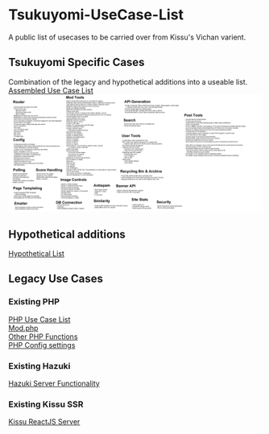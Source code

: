 # Tsukuyomi-UseCase-List
A public list of usecases to be carried over from Kissu's Vichan varient.
## Tsukuyomi Specific Cases
Combination of the legacy and hypothetical additions into a useable list.<br/>
<a href="https://github.com/ECHibiki/Tsukuyomi-UseCase-List/blob/main/Assembled%20Use%20Cases.md">Assembled Use Case List</a><br/>
<img src="https://github.com/ECHibiki/Tsukuyomi-UseCase-List/blob/main/Use-Case-Architecture.jpg?raw=true" />

## Hypothetical additions
 <a href="https://github.com/ECHibiki/Tsukuyomi-UseCase-List/blob/main/Hypothetical%20Ideas.md">Hypothetical List</a>
 
## Legacy Use Cases
### Existing PHP
 <a href="https://github.com/ECHibiki/Tsukuyomi-UseCase-List/blob/main/PHP%20Use%20Case%20List.md">PHP Use Case List</a><br/>
 <a href="https://github.com/ECHibiki/Tsukuyomi-UseCase-List/blob/main/Mod PHP Use Cases.md">Mod.php</a><br/>
 <a href="https://github.com/ECHibiki/Tsukuyomi-UseCase-List/blob/main/Notable%20Unrouted%20PHP%20Functions.md">Other PHP Functions</a><br/>
 <a href="https://github.com/ECHibiki/Tsukuyomi-UseCase-List/blob/main/php-config-settings-usecases.md ">PHP Config settings</a>

### Existing Hazuki
<a href="https://github.com/ECHibiki/Tsukuyomi-UseCase-List/blob/main/Hazuki%20Case%20List.md">Hazuki Server Functionality</a>

### Existing Kissu SSR
<a href="https://github.com/ECHibiki/Tsukuyomi-UseCase-List/blob/main/kissu-fr%20server%20use%20cases.md">Kissu ReactJS Server</a>

